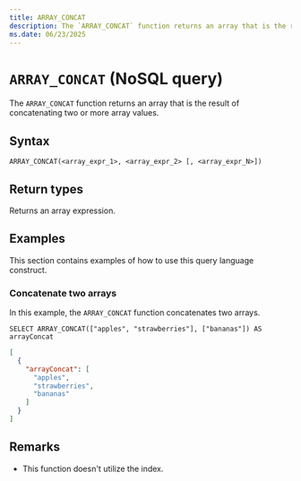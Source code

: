 ```yaml
---
title: ARRAY_CONCAT
description: The `ARRAY_CONCAT` function returns an array that is the result of concatenating two or more array values.
ms.date: 06/23/2025
---
```


# `ARRAY_CONCAT` (NoSQL query)

The `ARRAY_CONCAT` function returns an array that is the result of concatenating two or more array values.

## Syntax

```nosql
ARRAY_CONCAT(<array_expr_1>, <array_expr_2> [, <array_expr_N>])
```

## Return types

Returns an array expression.

## Examples

This section contains examples of how to use this query language construct.

### Concatenate two arrays

In this example, the `ARRAY_CONCAT` function concatenates two arrays.

```nosql
SELECT ARRAY_CONCAT(["apples", "strawberries"], ["bananas"]) AS arrayConcat
```

```json
[
  {
    "arrayConcat": [
      "apples",
      "strawberries",
      "bananas"
    ]
  }
]
```

## Remarks

- This function doesn&#39;t utilize the index.
